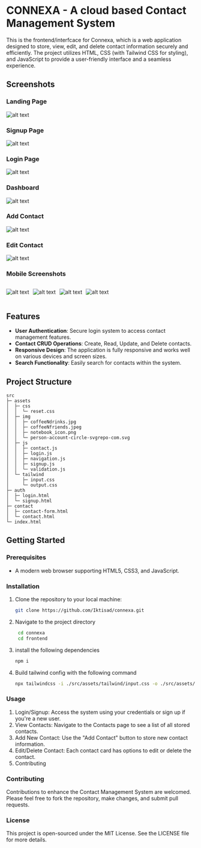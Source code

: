 # CONNEXA - A cloud based Contact Management System

This is the frontend/interfcace for Connexa, which is a web application designed to store, view, edit, and delete contact information securely and efficiently. The project utilizes HTML, CSS (with Tailwind CSS for styling), and JavaScript to provide a user-friendly interface and a seamless experience.

## Screenshots

### Landing Page

![alt text](doc/image_1.png)

### Signup Page

![alt text](doc/image_2.png)

### Login Page

![alt text](doc/image_3.png)

### Dashboard

![alt text](doc/image_4.png)

### Add Contact

![alt text](doc/image_5.png)

### Edit Contact

![alt text](doc/image_6.png)

### Mobile Screenshots


<div style="display: flex; gap: 10px; flex-wrap: wrap;">

   ![alt text](doc/image_7.png)
   
   ![alt text](doc/image_8.png)
   
   ![alt text](doc/image_9.png)
   
   ![alt text](doc/image_10.png)

</div>


## Features

- **User Authentication**: Secure login system to access contact management features.
- **Contact CRUD Operations**: Create, Read, Update, and Delete contacts.
- **Responsive Design**: The application is fully responsive and works well on various devices and screen sizes.
- **Search Functionality**: Easily search for contacts within the system.

## Project Structure

```
src
├─ assets
│  ├─ css
│  │  └─ reset.css
│  ├─ img
│  │  ├─ coffeeNdrinks.jpg
│  │  ├─ coffeeNfriends.jpeg
│  │  ├─ notebook_icon.png
│  │  └─ person-account-circle-svgrepo-com.svg
│  ├─ js
│  │  ├─ contact.js
│  │  ├─ login.js
│  │  ├─ navigation.js
│  │  ├─ signup.js
│  │  └─ validation.js
│  └─ tailwind
│     ├─ input.css
│     └─ output.css
├─ auth
│  ├─ login.html
│  └─ signup.html
├─ contact
│  ├─ contact-form.html
│  └─ contact.html
└─ index.html
```

## Getting Started

### Prerequisites

- A modern web browser supporting HTML5, CSS3, and JavaScript.

### Installation

1. Clone the repository to your local machine:
   ```bash
   git clone https://github.com/Iktisad/connexa.git
   ```
2. Navigate to the project directory

   ```bash
    cd connexa
    cd frontend
   ```

3. install the following dependencies

   ```bash
   npm i
   ```

4. Build tailwind config with the following command
   ```bash
   npx tailwindcss -i ./src/assets/tailwind/input.css -o ./src/assets/tailwind/output.css
   ```

### Usage

1. Login/Signup: Access the system using your credentials or sign up if you're a new user.
2. View Contacts: Navigate to the Contacts page to see a list of all stored contacts.
3. Add New Contact: Use the "Add Contact" button to store new contact information.
4. Edit/Delete Contact: Each contact card has options to edit or delete the contact.
5. Contributing

### Contributing

Contributions to enhance the Contact Management System are welcomed. Please feel free to fork the repository, make changes, and submit pull requests.

### License

This project is open-sourced under the MIT License. See the LICENSE file for more details.
